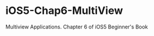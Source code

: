 iOS5-Chap6-MultiView
====================

Multiview Applications. Chapter 6 of iOS5 Beginner's Book
